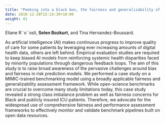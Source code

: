 ```yaml
---
title: "Peeking into a black box, the fairness and generalizability of a MIMIC-III benchmarking model"
date: 2018-12-28T15:14:39+10:00
weight: 41
---
```


Eliane R¨o¨osli, **Selen Bozkurt**, and Tina Hernandez-Boussard.
<!--more-->

As artificial intelligence (AI) makes continuous progress to improve quality of care for some patients by leveraging ever increasing amounts of digital health data, others are left behind. Empirical evaluation studies are required to keep biased AI models from reinforcing systemic health disparities faced by minority populations through dangerous feedback loops. The aim of this study is to raise broad awareness of the pervasive challenges around bias and fairness in risk prediction models. We performed a case study on a MIMIC-trained benchmarking model using a broadly applicable fairness and generalizability assessment framework. While open-science benchmarks are crucial to overcome many study limitations today, this case study revealed a strong class imbalance problem as well as fairness concerns for Black and publicly insured ICU patients. Therefore, we advocate for the widespread use of comprehensive fairness and performance assessment frameworks to effectively monitor and validate benchmark pipelines built on open data resources.